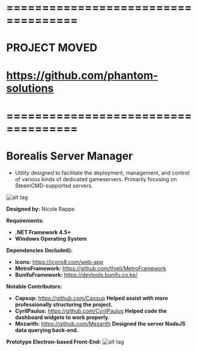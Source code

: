 # ====================================
# PROJECT MOVED 
# https://github.com/phantom-solutions
# ====================================

# Borealis Server Manager #
* Utility designed to facilitate the deployment, management, and control of various kinds of dedicated gameservers.  Primarily focusing on SteamCMD-supported servers.

![alt tag](https://cdn.discordapp.com/attachments/276981822343086081/328719653356699648/unknown.png)

**Designed by:** Nicole Rappe

**Requirements:**
* **.NET Framework 4.5+**
* **Windows Operating System**

**Dependencies (Included):**
* **Icons:** https://icons8.com/web-app
* **MetroFramework:** https://github.com/thielj/MetroFramework
* **BunifuFramework:** https://devtools.bunifu.co.ke/

**Notable Contributors:**
* **Capsup:** https://github.com/Capsup **Helped assist with more professionally structuring the project.**
* **CyrilPaulus:** https://github.com/CyrilPaulus **Helped code the dashboard widgets to work properly.**
* **Mezarith:** https://github.com/Mezarith **Designed the server NodeJS data querying back-end.**

**Prototype Electron-based Front-End:**
![alt tag](https://i.imgur.com/RwcYfkZ.png)

